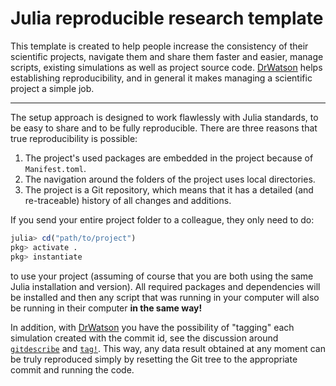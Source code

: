 # Julia reproducible research template

This template is created to help people increase the consistency of their scientific projects, navigate them and share them faster and easier, manage scripts, existing simulations as well as project source code. [DrWatson](https://juliadynamics.github.io/DrWatson.jl/dev/) helps establishing reproducibility, and in general it makes managing a scientific project a simple job.

---

The setup approach is designed to work flawlessly with Julia standards, to be easy to share and to be fully reproducible. There are three reasons that true reproducibility is possible:

1. The project's used packages are embedded in the project because of `Manifest.toml`.
2. The navigation around the folders of the project uses local directories.
3. The project is a Git repository, which means that it has a detailed (and re-traceable) history of all changes and additions.

If you send your entire project folder to a colleague, they only need to do:

```julia
julia> cd("path/to/project")
pkg> activate .
pkg> instantiate
```

to use your project (assuming of course that you are both using the same Julia installation and version). All required packages and dependencies will be installed and then any script that was running in your computer will also be running in their computer **in the same way!**

In addition, with [DrWatson](https://juliadynamics.github.io/DrWatson.jl/dev/) you have the possibility of "tagging" each simulation created with the commit id, see the discussion around [`gitdescribe`](https://juliadynamics.github.io/DrWatson.jl/dev/save/#DrWatson.gitdescribe) and [`tag!`](https://juliadynamics.github.io/DrWatson.jl/dev/save/#DrWatson.tag!). This way, any data result obtained at any moment can be truly reproduced simply by resetting the Git tree to the appropriate commit and running the code.

